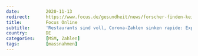 ```yaml
---
date:          2020-11-13
redirect:      https://www.focus.de/gesundheit/news/forscher-finden-keine-erklaerung-restaurant-sind-voll-corona-zahlen-sinken-rapide-experten-staunen-ueber-wunder-von-madrid_id_12658968.html
title:         Focus Online
subtitle:      'Restaurants sind voll, Corona-Zahlen sinken rapide: Experten staunen über Wunder von Madrid'
country:       DE
categories:    [MSM, Zahlen]
tags:          [massnahmen]
---
```

